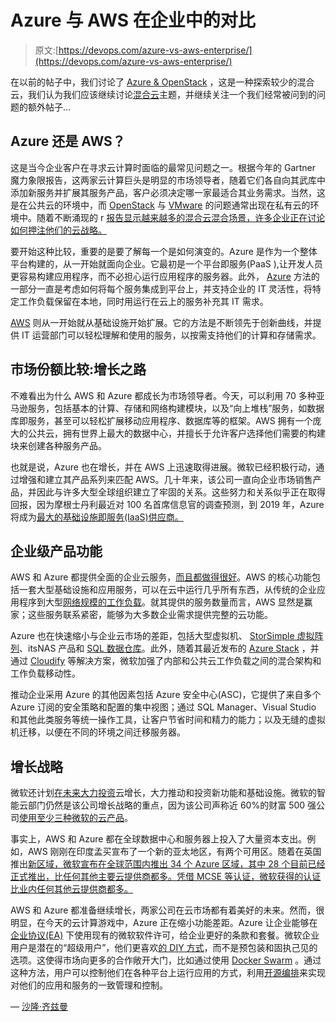 # Azure 与 AWS 在企业中的对比

> 原文:[https://devops.com/azure-vs-aws-enterprise/](https://devops.com/azure-vs-aws-enterprise/)

在以前的帖子中，我们讨论了 [Azure & OpenStack](http://getcloudify.org/2016/09/15/cloud-orchestration-with-azure-openstack-less-explored-hybrid-cloud.html) ，这是一种探索较少的混合云，我们认为我们应该继续讨论[混合云](http://getcloudify.org/tags/Hybrid%20Cloud/)主题，并继续关注一个我们经常被问到的问题的额外帖子…

## **Azure 还是 AWS？**

这是当今企业客户在寻求云计算时面临的最常见问题之一。根据今年的 Gartner 魔力象限报告，这两家云计算巨头是明显的市场领导者，随着它们各自向其武库中添加新服务并扩展其服务产品，客户必须决定哪一家最适合其业务需求。当然，这是在公共云的环境中，而 [OpenStack](http://getcloudify.org/openstack-architecture-cloudify.html) 与 [VMware](http://getcloudify.org/vmware-hybrid-cloud.html) 的问题通常出现在私有云的环境中。随着不断涌现的 r [报告显示越来越多的混合云混合场景，许多企业正在讨论如何押注他们的云战略。](http://blog.cimicorp.com/?p=2826)

要开始这种比较，重要的是要了解每一个是如何演变的。Azure 是作为一个整体平台构建的，从一开始就面向企业。它最初是一个平台即服务(PaaS ),让开发人员更容易构建应用程序，而不必担心运行应用程序的服务器。此外， [Azure](http://getcloudify.org/2016/09/12/what-developers-want-from-their-technology-but-mostly-cloud.html) 方法的一部分一直是考虑如何将每个服务集成到平台上，并支持企业的 IT 灵活性，将特定工作负载保留在本地，同时用运行在云上的服务补充其 IT 需求。

[AWS](http://getcloudify.org/guide/3.2/plugin-aws.html) 则从一开始就从基础设施开始扩展。它的方法是不断领先于创新曲线，并提供 IT 运营部门可以轻松理解和使用的服务，以按需支持他们的计算和存储需求。

## 市场份额比较:增长之路

不难看出为什么 AWS 和 Azure 都成长为市场领导者。今天，可以利用 70 多种亚马逊服务，包括基本的计算、存储和网络构建模块，以及“向上堆栈”服务，如数据库即服务，甚至可以轻松扩展移动应用程序、数据库等的框架。AWS 拥有一个庞大的公共云，拥有世界上最大的数据中心，并擅长于允许客户选择他们需要的构建块来创建各种服务产品。

也就是说，Azure 也在增长，并在 AWS 上迅速取得进展。微软已经积极行动，通过增强和建立其产品系列来匹配 AWS。几十年来，该公司一直向企业市场销售产品，并因此与许多大型全球组织建立了牢固的关系。这些努力和关系似乎正在取得回报，因为摩根士丹利最近对 100 名首席信息官的调查预测，到 2019 年，Azure 将成为[最大的基础设施即服务(IaaS)供应商。](https://www.geekwire.com/2016/azure-rising-microsoft-will-largest-infrastructure-service-vendor-2019-says-new-morgan-stanley-survey/)

## 企业级产品功能

AWS 和 Azure 都提供全面的企业云服务，[而且都做得很好](https://azure.microsoft.com/en-us/campaigns/azure-vs-aws/mapping/)。AWS 的核心功能包括一套大型基础设施和应用服务，可以在云中运行几乎所有东西，从传统的企业应用程序到大型[网络规模的工作负载](http://getcloudify.org/)。就其提供的服务数量而言，AWS 显然是赢家；这些服务联系紧密，能够为大多数企业需求提供完整的云功能。

Azure 也在快速缩小与企业云市场的差距，包括大型虚拟机、 [StorSimple 虚拟阵列](https://azure.microsoft.com/en-us/documentation/articles/storsimple-ova-overview/)、itsNAS 产品和 [SQL 数据仓库](https://azure.microsoft.com/en-us/services/sql-data-warehouse/)。此外，随着其最近发布的 [Azure Stack](https://azure.microsoft.com/en-us/overview/azure-stack/) ，并通过 [Cloudify](http://getcloudify.org/) 等解决方案，微软加强了内部和公共云工作负载之间的混合架构和工作负载移动性。

推动企业采用 Azure 的其他因素包括 Azure 安全中心(ASC)，它提供了来自多个 Azure 订阅的安全策略和配置的集中视图；通过 SQL Manager、Visual Studio 和其他此类服务等统一操作工具，让客户节省时间和精力的能力；以及无缝的虚拟机迁移，以便在不同的环境之间迁移服务器。

## 增长战略

微软还计划[在未来大力投资](https://azure.microsoft.com/en-us/blog/why-enterprises-trust-azure-with-their-apps-and-data/)云增长，大力推动和投资新功能和基础设施。微软的智能云部门仍然是该公司增长战略的重点，因为该公司声称近 60%的财富 500 强公司[使用至少三种微软的云产品](http://www.businesscloudnews.com/2016/07/20/microsoft-continues-cloud-transformation-with-100-azure-growth/)。

事实上，AWS 和 Azure 都在全球数据中心和服务器上投入了大量资本支出。例如，AWS 刚刚在印度孟买宣布了一个新的亚太地区，有两个可用区。随着在英国推出[新区域，微软宣布在全球范围内推出 34 个 Azure 区域，其中 28 个目前已经正式推出，比任何其他主要云提供商都多。凭借 MCSE 等认证，微软获得的认证比业内任何其他云提供商都多。](https://azure.microsoft.com/en-us/blog/microsoft-azure-now-available-from-uk-datacenters/)

AWS 和 Azure 都准备继续增长，两家公司在云市场都有着美好的未来。然而，很明显，在今天的云计算游戏中，Azure 正在缩小功能差距。Azure 让企业能够在[企业协议(EA)](https://www.microsoft.com/en-us/licensing/licensing-programs/enterprise.aspx#tab=4) 下使用现有的微软软件许可，给企业更好的条款和套餐。微软企业用户是潜在的“超级用户”，他们更喜欢[的 DIY 方式](http://searchitoperations.techtarget.com/news/450298669/Microsoft-shops-prefer-a-DIY-approach-to-Azure-containers)，而不是预包装和固执己见的选项。这使得市场向更多的合作敞开大门，比如通过使用 [Docker Swarm](https://docs.docker.com/swarm/) 。通过这种方法，用户可以控制他们在各种平台上运行应用的方式，利用[开源编排](http://getcloudify.org/)来实现对他们的应用和服务的一致管理和控制。

— [沙隆·齐兹曼](https://devops.com/author/shar1z/)